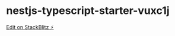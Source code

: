 # nestjs-typescript-starter-vuxc1j

[Edit on StackBlitz ⚡️](https://stackblitz.com/edit/nestjs-typescript-starter-vuxc1j)